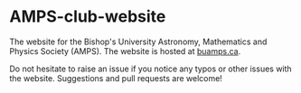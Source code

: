 # AMPS-club-website
The website for the Bishop's University Astronomy, Mathematics and Physics Society (AMPS). The website is hosted at [buamps.ca](https://buamps.ca).

Do not hesitate to raise an issue if you notice any typos or other issues with the website. Suggestions and pull requests are welcome! 
